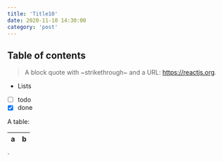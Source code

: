 ```yaml
---
title: 'Title10'
date: 2020-11-10 14:30:00
category: 'post'
---
```


## Table of contents

> A block quote with ~strikethrough~ and a URL: https://reactjs.org.

- Lists
- [ ] todo
- [x] done

A table:

| a   | b   |
| --- | --- |


`
